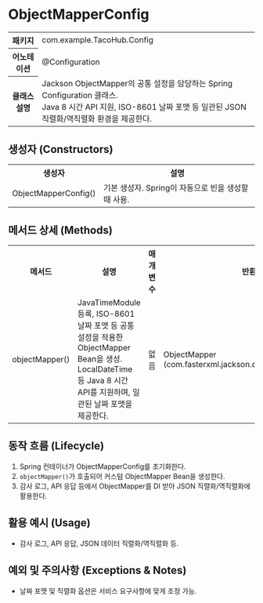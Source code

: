 # ObjectMapperConfig

<table>
  <tr><th>패키지</th><td>com.example.TacoHub.Config</td></tr>
  <tr><th>어노테이션</th><td>@Configuration</td></tr>
  <tr><th>클래스 설명</th><td>Jackson ObjectMapper의 공통 설정을 담당하는 Spring Configuration 클래스.<br>Java 8 시간 API 지원, ISO-8601 날짜 포맷 등 일관된 JSON 직렬화/역직렬화 환경을 제공한다.</td></tr>
</table>

## 생성자 (Constructors)
<table>
  <tr><th>생성자</th><th>설명</th></tr>
  <tr><td>ObjectMapperConfig()</td><td>기본 생성자. Spring이 자동으로 빈을 생성할 때 사용.</td></tr>
</table>

## 메서드 상세 (Methods)
<table>
  <tr><th>메서드</th><th>설명</th><th>매개변수</th><th>반환값</th></tr>
  <tr>
    <td>objectMapper()</td>
    <td>JavaTimeModule 등록, ISO-8601 날짜 포맷 등 공통 설정을 적용한 ObjectMapper Bean을 생성.<br>LocalDateTime 등 Java 8 시간 API를 지원하며, 일관된 날짜 포맷을 제공한다.</td>
    <td>없음</td>
    <td>ObjectMapper<br>(com.fasterxml.jackson.databind.ObjectMapper)</td>
  </tr>
</table>

## 동작 흐름 (Lifecycle)
1. Spring 컨테이너가 ObjectMapperConfig를 초기화한다.
2. `objectMapper()`가 호출되어 커스텀 ObjectMapper Bean을 생성한다.
3. 감사 로그, API 응답 등에서 ObjectMapper를 DI 받아 JSON 직렬화/역직렬화에 활용한다.

## 활용 예시 (Usage)
- 감사 로그, API 응답, JSON 데이터 직렬화/역직렬화 등.

## 예외 및 주의사항 (Exceptions & Notes)
- 날짜 포맷 및 직렬화 옵션은 서비스 요구사항에 맞게 조정 가능.
